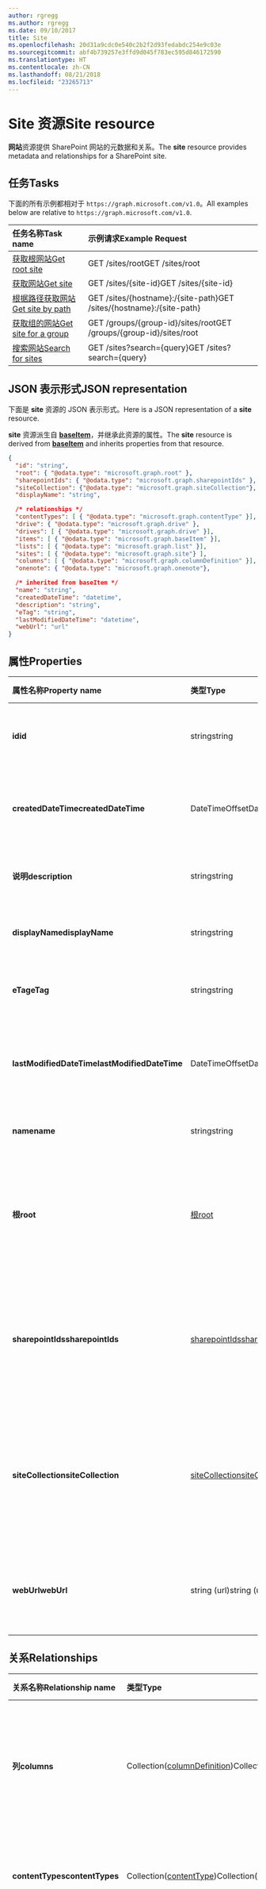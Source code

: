 ```yaml
---
author: rgregg
ms.author: rgregg
ms.date: 09/10/2017
title: Site
ms.openlocfilehash: 20d31a9cdc0e540c2b2f2d93fedabdc254e9c03e
ms.sourcegitcommit: abf4b739257e3ffd9d045f783ec595d846172590
ms.translationtype: HT
ms.contentlocale: zh-CN
ms.lasthandoff: 08/21/2018
ms.locfileid: "23265713"
---
```

# <a name="site-resource"></a><span data-ttu-id="0dab3-102">Site 资源</span><span class="sxs-lookup"><span data-stu-id="0dab3-102">Site resource</span></span>

<span data-ttu-id="0dab3-103">**网站**资源提供 SharePoint 网站的元数据和关系。</span><span class="sxs-lookup"><span data-stu-id="0dab3-103">The **site** resource provides metadata and relationships for a SharePoint site.</span></span>

## <a name="tasks"></a><span data-ttu-id="0dab3-104">任务</span><span class="sxs-lookup"><span data-stu-id="0dab3-104">Tasks</span></span>

<span data-ttu-id="0dab3-105">下面的所有示例都相对于 `https://graph.microsoft.com/v1.0`。</span><span class="sxs-lookup"><span data-stu-id="0dab3-105">All examples below are relative to `https://graph.microsoft.com/v1.0`.</span></span>

| <span data-ttu-id="0dab3-106">任务名称</span><span class="sxs-lookup"><span data-stu-id="0dab3-106">Task name</span></span>                | <span data-ttu-id="0dab3-107">示例请求</span><span class="sxs-lookup"><span data-stu-id="0dab3-107">Example Request</span></span>
|:-------------------------|:--------------------------------------------------
| <span data-ttu-id="0dab3-108">[获取根网站][]</span><span class="sxs-lookup"><span data-stu-id="0dab3-108">[Get root site][]</span></span>        | <span data-ttu-id="0dab3-109">GET /sites/root</span><span class="sxs-lookup"><span data-stu-id="0dab3-109">GET /sites/root</span></span>
| <span data-ttu-id="0dab3-110">[获取网站][]</span><span class="sxs-lookup"><span data-stu-id="0dab3-110">[Get site][]</span></span>             | <span data-ttu-id="0dab3-111">GET /sites/{site-id}</span><span class="sxs-lookup"><span data-stu-id="0dab3-111">GET /sites/{site-id}</span></span>
| <span data-ttu-id="0dab3-112">[根据路径获取网站][]</span><span class="sxs-lookup"><span data-stu-id="0dab3-112">[Get site by path][]</span></span>     | <span data-ttu-id="0dab3-113">GET /sites/{hostname}:/{site-path}</span><span class="sxs-lookup"><span data-stu-id="0dab3-113">GET /sites/{hostname}:/{site-path}</span></span>
| <span data-ttu-id="0dab3-114">[获取组的网站][]</span><span class="sxs-lookup"><span data-stu-id="0dab3-114">[Get site for a group][]</span></span> | <span data-ttu-id="0dab3-115">GET /groups/{group-id}/sites/root</span><span class="sxs-lookup"><span data-stu-id="0dab3-115">GET /groups/{group-id}/sites/root</span></span>
| <span data-ttu-id="0dab3-116">[搜索网站][]</span><span class="sxs-lookup"><span data-stu-id="0dab3-116">[Search for sites][]</span></span>     | <span data-ttu-id="0dab3-117">GET /sites?search={query}</span><span class="sxs-lookup"><span data-stu-id="0dab3-117">GET /sites?search={query}</span></span>

[获取网站]: ../api/site_get.md
[Get site]: ../api/site_get.md
[获取根网站]: ../api/site_get.md
[Get root site]: ../api/site_get.md
[根据路径获取网站]: ../api/site_getbypath.md
[Get site by path]: ../api/site_getbypath.md
[获取组的网站]: ../api/site_get.md
[Get site for a group]: ../api/site_get.md
[搜索网站]: ../api/site_search.md
[Search for sites]: ../api/site_search.md

## <a name="json-representation"></a><span data-ttu-id="0dab3-123">JSON 表示形式</span><span class="sxs-lookup"><span data-stu-id="0dab3-123">JSON representation</span></span>

<span data-ttu-id="0dab3-124">下面是 **site** 资源的 JSON 表示形式。</span><span class="sxs-lookup"><span data-stu-id="0dab3-124">Here is a JSON representation of a **site** resource.</span></span>

<span data-ttu-id="0dab3-125">**site** 资源派生自 [**baseItem**](baseitem.md)，并继承此资源的属性。</span><span class="sxs-lookup"><span data-stu-id="0dab3-125">The **site** resource is derived from [**baseItem**](baseitem.md) and inherits properties from that resource.</span></span>

<!--{
  "blockType": "resource",
  "optionalProperties": [
    "root",
    "sharepointIds",
    "siteCollection",
    "drive",
    "drives",
    "sites"
  ],
  "keyProperty": "id",
  "baseType": "microsoft.graph.baseItem",
  "@odata.type": "microsoft.graph.site"
}-->

```json
{
  "id": "string",
  "root": { "@odata.type": "microsoft.graph.root" },
  "sharepointIds": { "@odata.type": "microsoft.graph.sharepointIds" },
  "siteCollection": {"@odata.type": "microsoft.graph.siteCollection"},
  "displayName": "string",

  /* relationships */
  "contentTypes": [ { "@odata.type": "microsoft.graph.contentType" }],
  "drive": { "@odata.type": "microsoft.graph.drive" },
  "drives": [ { "@odata.type": "microsoft.graph.drive" }],
  "items": [ { "@odata.type": "microsoft.graph.baseItem" }],
  "lists": [ { "@odata.type": "microsoft.graph.list" }],
  "sites": [ { "@odata.type": "microsoft.graph.site"} ],
  "columns": [ { "@odata.type": "microsoft.graph.columnDefinition" }],
  "onenote": { "@odata.type": "microsoft.graph.onenote"},

  /* inherited from baseItem */
  "name": "string",
  "createdDateTime": "datetime",
  "description": "string",
  "eTag": "string",
  "lastModifiedDateTime": "datetime",
  "webUrl": "url"
}
```

## <a name="properties"></a><span data-ttu-id="0dab3-126">属性</span><span class="sxs-lookup"><span data-stu-id="0dab3-126">Properties</span></span>

| <span data-ttu-id="0dab3-127">属性名称</span><span class="sxs-lookup"><span data-stu-id="0dab3-127">Property name</span></span>            | <span data-ttu-id="0dab3-128">类型</span><span class="sxs-lookup"><span data-stu-id="0dab3-128">Type</span></span>                                | <span data-ttu-id="0dab3-129">说明</span><span class="sxs-lookup"><span data-stu-id="0dab3-129">Description</span></span>                                                                                    |
| :----------------------- | :---------------------------------- | :--------------------------------------------------------------------------------------------- |
| <span data-ttu-id="0dab3-130">**id**</span><span class="sxs-lookup"><span data-stu-id="0dab3-130">**id**</span></span>                   | <span data-ttu-id="0dab3-131">string</span><span class="sxs-lookup"><span data-stu-id="0dab3-131">string</span></span>                              | <span data-ttu-id="0dab3-p101">项的唯一标识符。只读。</span><span class="sxs-lookup"><span data-stu-id="0dab3-p101">The unique identifier of the item. Read-only.</span></span>                                                  |
| <span data-ttu-id="0dab3-134">**createdDateTime**</span><span class="sxs-lookup"><span data-stu-id="0dab3-134">**createdDateTime**</span></span>      | <span data-ttu-id="0dab3-135">DateTimeOffset</span><span class="sxs-lookup"><span data-stu-id="0dab3-135">DateTimeOffset</span></span>                      | <span data-ttu-id="0dab3-p102">创建项目的日期和时间。只读。</span><span class="sxs-lookup"><span data-stu-id="0dab3-p102">The date and time the item was created. Read-only.</span></span>                                             |
| <span data-ttu-id="0dab3-138">**说明**</span><span class="sxs-lookup"><span data-stu-id="0dab3-138">**description**</span></span>          | <span data-ttu-id="0dab3-139">string</span><span class="sxs-lookup"><span data-stu-id="0dab3-139">string</span></span>                              | <span data-ttu-id="0dab3-140">网站的描述性文本。</span><span class="sxs-lookup"><span data-stu-id="0dab3-140">The descriptive text for the site.</span></span>                                                             |
| <span data-ttu-id="0dab3-141">**displayName**</span><span class="sxs-lookup"><span data-stu-id="0dab3-141">**displayName**</span></span>          | <span data-ttu-id="0dab3-142">string</span><span class="sxs-lookup"><span data-stu-id="0dab3-142">string</span></span>                              | <span data-ttu-id="0dab3-p103">网站的完整标题。只读。</span><span class="sxs-lookup"><span data-stu-id="0dab3-p103">The full title for the site. Read-only.</span></span>                                                        |
| <span data-ttu-id="0dab3-145">**eTag**</span><span class="sxs-lookup"><span data-stu-id="0dab3-145">**eTag**</span></span>                 | <span data-ttu-id="0dab3-146">string</span><span class="sxs-lookup"><span data-stu-id="0dab3-146">string</span></span>                              | <span data-ttu-id="0dab3-p104">该项目的 ETag。只读。</span><span class="sxs-lookup"><span data-stu-id="0dab3-p104">ETag for the item. Read-only.</span></span>                                                                  |
| <span data-ttu-id="0dab3-149">**lastModifiedDateTime**</span><span class="sxs-lookup"><span data-stu-id="0dab3-149">**lastModifiedDateTime**</span></span> | <span data-ttu-id="0dab3-150">DateTimeOffset</span><span class="sxs-lookup"><span data-stu-id="0dab3-150">DateTimeOffset</span></span>                      | <span data-ttu-id="0dab3-p105">上次修改项目的日期和时间。只读。</span><span class="sxs-lookup"><span data-stu-id="0dab3-p105">The date and time the item was last modified. Read-only.</span></span>                                       |
| <span data-ttu-id="0dab3-153">**name**</span><span class="sxs-lookup"><span data-stu-id="0dab3-153">**name**</span></span>                 | <span data-ttu-id="0dab3-154">string</span><span class="sxs-lookup"><span data-stu-id="0dab3-154">string</span></span>                              | <span data-ttu-id="0dab3-155">项目名称/标题。</span><span class="sxs-lookup"><span data-stu-id="0dab3-155">The name / title of the item.</span></span>                                                                  |
| <span data-ttu-id="0dab3-156">**根**</span><span class="sxs-lookup"><span data-stu-id="0dab3-156">**root**</span></span>                 | [<span data-ttu-id="0dab3-157">根</span><span class="sxs-lookup"><span data-stu-id="0dab3-157">root</span></span>](root.md)                     | <span data-ttu-id="0dab3-p106">如果存在，则表示这是网站集中的根网站。只读。</span><span class="sxs-lookup"><span data-stu-id="0dab3-p106">If present, indicates that this is the root site in the site collection. Read-only.</span></span>            |
| <span data-ttu-id="0dab3-160">**sharepointIds**</span><span class="sxs-lookup"><span data-stu-id="0dab3-160">**sharepointIds**</span></span>        | [<span data-ttu-id="0dab3-161">sharepointIds</span><span class="sxs-lookup"><span data-stu-id="0dab3-161">sharepointIds</span></span>](sharepointids.md)   | <span data-ttu-id="0dab3-p107">返回对 SharePoint REST 兼容性有用的标识符。只读。</span><span class="sxs-lookup"><span data-stu-id="0dab3-p107">Returns identifiers useful for SharePoint REST compatibility. Read-only.</span></span>                       |
| <span data-ttu-id="0dab3-164">**siteCollection**</span><span class="sxs-lookup"><span data-stu-id="0dab3-164">**siteCollection**</span></span>       | [<span data-ttu-id="0dab3-165">siteCollection</span><span class="sxs-lookup"><span data-stu-id="0dab3-165">siteCollection</span></span>](sitecollection.md) | <span data-ttu-id="0dab3-p108">提供有关该网站的网站集的详细信息。仅在根网站上可用。只读。</span><span class="sxs-lookup"><span data-stu-id="0dab3-p108">Provides details about the site's site collection. Available only on the root site. Read-only.</span></span> |
| <span data-ttu-id="0dab3-169">**webUrl**</span><span class="sxs-lookup"><span data-stu-id="0dab3-169">**webUrl**</span></span>               | <span data-ttu-id="0dab3-170">string (url)</span><span class="sxs-lookup"><span data-stu-id="0dab3-170">string (url)</span></span>                        | <span data-ttu-id="0dab3-p109">在浏览器中显示此项目的 URL。只读。</span><span class="sxs-lookup"><span data-stu-id="0dab3-p109">URL that displays the item in the browser. Read-only.</span></span>                                          |

## <a name="relationships"></a><span data-ttu-id="0dab3-173">关系</span><span class="sxs-lookup"><span data-stu-id="0dab3-173">Relationships</span></span>

| <span data-ttu-id="0dab3-174">关系名称</span><span class="sxs-lookup"><span data-stu-id="0dab3-174">Relationship name</span></span> | <span data-ttu-id="0dab3-175">类型</span><span class="sxs-lookup"><span data-stu-id="0dab3-175">Type</span></span>                             | <span data-ttu-id="0dab3-176">说明</span><span class="sxs-lookup"><span data-stu-id="0dab3-176">Description</span></span>
|:------------------|:---------------------------------|:----------------------
| <span data-ttu-id="0dab3-177">**列**</span><span class="sxs-lookup"><span data-stu-id="0dab3-177">**columns**</span></span>       | <span data-ttu-id="0dab3-178">Collection([columnDefinition][])</span><span class="sxs-lookup"><span data-stu-id="0dab3-178">Collection([columnDefinition][])</span></span> | <span data-ttu-id="0dab3-179">可以在此网站下方的列表中重复使用的列定义集合。</span><span class="sxs-lookup"><span data-stu-id="0dab3-179">The collection of column definitions reusable across lists under this site.</span></span>
| <span data-ttu-id="0dab3-180">**contentTypes**</span><span class="sxs-lookup"><span data-stu-id="0dab3-180">**contentTypes**</span></span>  | <span data-ttu-id="0dab3-181">Collection([contentType][])</span><span class="sxs-lookup"><span data-stu-id="0dab3-181">Collection([contentType][])</span></span>      | <span data-ttu-id="0dab3-182">为此网站定义的内容类型集合。</span><span class="sxs-lookup"><span data-stu-id="0dab3-182">The collection of content types defined for this site.</span></span>
| <span data-ttu-id="0dab3-183">**drive**</span><span class="sxs-lookup"><span data-stu-id="0dab3-183">**drive**</span></span>         | <span data-ttu-id="0dab3-184">[drive][]</span><span class="sxs-lookup"><span data-stu-id="0dab3-184">[drive][]</span></span>                        | <span data-ttu-id="0dab3-185">此网站的默认驱动器（文档库）。</span><span class="sxs-lookup"><span data-stu-id="0dab3-185">The default drive (document library) for this site.</span></span>
| <span data-ttu-id="0dab3-186">**驱动器**</span><span class="sxs-lookup"><span data-stu-id="0dab3-186">**drives**</span></span>        | <span data-ttu-id="0dab3-187">集合（[drive][]）</span><span class="sxs-lookup"><span data-stu-id="0dab3-187">Collection([drive][])</span></span>            | <span data-ttu-id="0dab3-188">网站下方的驱动器集合（文档库）。</span><span class="sxs-lookup"><span data-stu-id="0dab3-188">The collection of drives (document libraries) under this site.</span></span>
| <span data-ttu-id="0dab3-189">**项目**</span><span class="sxs-lookup"><span data-stu-id="0dab3-189">**items**</span></span>         | <span data-ttu-id="0dab3-190">集合 ([baseItem][])</span><span class="sxs-lookup"><span data-stu-id="0dab3-190">Collection([baseItem][])</span></span>         | <span data-ttu-id="0dab3-p110">用于处理包含在此网站中的任何项目。不能枚举该集合。</span><span class="sxs-lookup"><span data-stu-id="0dab3-p110">Used to address any item contained in this site. This collection cannot be enumerated.</span></span>
| <span data-ttu-id="0dab3-193">**lists**</span><span class="sxs-lookup"><span data-stu-id="0dab3-193">**lists**</span></span>         | <span data-ttu-id="0dab3-194">Collection([list][])</span><span class="sxs-lookup"><span data-stu-id="0dab3-194">Collection([list][])</span></span>             | <span data-ttu-id="0dab3-195">此网站下方的列表集合。</span><span class="sxs-lookup"><span data-stu-id="0dab3-195">The collection of lists under this site.</span></span>
| <span data-ttu-id="0dab3-196">**sites**</span><span class="sxs-lookup"><span data-stu-id="0dab3-196">**sites**</span></span>         | <span data-ttu-id="0dab3-197">集合（[网站][]）</span><span class="sxs-lookup"><span data-stu-id="0dab3-197">Collection([site][])</span></span>             | <span data-ttu-id="0dab3-198">网站下方的子网站的集合。</span><span class="sxs-lookup"><span data-stu-id="0dab3-198">The collection of the sub-sites under this site.</span></span>
| <span data-ttu-id="0dab3-199">**onenote**</span><span class="sxs-lookup"><span data-stu-id="0dab3-199">**onenote**</span></span>       | <span data-ttu-id="0dab3-200">[onenote][]</span><span class="sxs-lookup"><span data-stu-id="0dab3-200">[onenote][]</span></span>                      | <span data-ttu-id="0dab3-201">调用 OneNote 服务执行笔记本相关操作。</span><span class="sxs-lookup"><span data-stu-id="0dab3-201">Calls the OneNote service for notebook related operations.</span></span>

[columnDefinition]: columndefinition.md
[baseItem]: baseitem.md
[contentType]: contentType.md
[drive]: drive.md
[identitySet]: identityset.md
[list]: list.md
[site]: site.md
[onenote]: onenote.md

<!-- {
  "type": "#page.annotation",
  "description": "",
  "keywords": "",
  "section": "documentation",
  "tocPath": "Sites",
  "tocBookmarks": { "Resources/Site": "#" }
} -->
